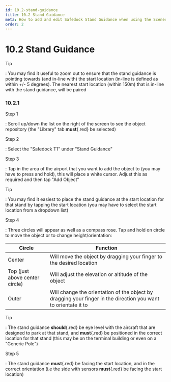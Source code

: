 ```yaml
---
id: 10.2-stand-guidance
title: 10.2 Stand Guidance
meta: How to add and edit Safedock Stand Guidance when using the Scenery Editor within Infinite Flight.
order: 2
---
```




# 10.2 Stand Guidance



Tip

: You may find it useful to zoom out to ensure that the stand guidance is pointing towards (and in-line with) the start location (in-line is defined as within +/- 5 degrees). The nearest start location (within 150m) that is in-line with the stand guidance, will be paired



### 10.2.1

Step 1

: Scroll up/down the list on the right of the screen to see the object repository (the "Library" tab **must**{.red} be selected)



Step 2

: Select the "Safedock T1" under "Stand Guidance"



Step 3

: Tap in the area of the airport that you want to add the object to (you may have to press and hold), this will place a white cursor. Adjust this as required and then tap "Add Object"



Tip

: You may find it easiest to place the stand guidance at the start location for that stand by tapping the start location (you may have to select the start location from a dropdown list)



Step 4

: Three circles will appear as well as a compass rose. Tap and hold on circle to move the object or to change height/orientation:



| Circle                         | Function                                                     |
| ------------------------------ | ------------------------------------------------------------ |
| Center                         | Will move the object by dragging your finger to the desired location |
| Top (just above center circle) | Will adjust the elevation or altitude of the object          |
| Outer                          | Will change the orientation of the object by dragging your finger in the direction you want to orientate it to |



Tip

: The stand guidance **should**{.red} be eye level with the aircraft that are designed to park at that stand, and **must**{.red} be positioned in the correct location for that stand (this may be on the terminal building or even on a "Generic Pole")



Step 5

: The stand guidance **must**{.red} be facing the start location, and in the correct orientation (i.e the side with sensors **must**{.red} be facing the start location)
